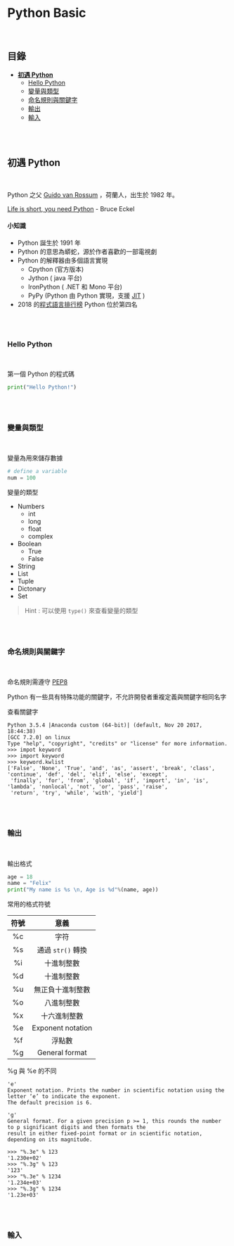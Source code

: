 # Python Basic
<br>

## 目錄
* **[初遇 Python](#初遇-Python])** 
    * [Hello Python](#Hello-Python)
    * [變量與類型](#變量與類型])
    * [命名規則與關鍵字](#命名規則與關鍵字])
    * [輸出](#輸出)
    * [輸入](#輸入)

<br><br>
## 初遇 Python
<br>

Python 之父 [Guido van Rossum](https://en.wikipedia.org/wiki/Guido_van_Rossum) ，荷蘭人，出生於 1982 年。

[Life is short, you need Python](http://sebsauvage.net/python/) - Bruce Eckel

#### 小知識

* Python 誕生於 1991 年
* Python 的意思為蟒蛇，源於作者喜歡的一部電視劇
* Python 的解釋器由多個語言實現
    * Cpython (官方版本)
    * Jython ( java 平台)
    * IronPython ( .NET 和 Mono 平台)
    * PyPy (Python 由 Python 實現，支援 [JIT](https://en.wikipedia.org/wiki/Just-in-time_compilation) )
* 2018 的[程式語言排行榜](https://www.tiobe.com/tiobe-index/) Python 位於第四名

<br><br>

### Hello Python
<br>

第一個 Python 的程式碼

```python
print("Hello Python!")
```

<br><br>

### 變量與類型
<br>

變量為用來儲存數據

```python
# define a variable
num = 100
```

變量的類型

* Numbers
    * int
    * long
    * float
    * complex
* Boolean
    * True
    * False
* String
* List
* Tuple
* Dictonary
* Set    

> Hint : 可以使用 `type()` 來查看變量的類型

<br><br>

### 命名規則與關鍵字
<br>

命名規則需遵守 [PEP8](https://www.python.org/dev/peps/pep-0008/)

Python 有一些具有特殊功能的關鍵字，不允許開發者重複定義與關鍵字相同名字

查看關鍵字

```
Python 3.5.4 |Anaconda custom (64-bit)| (default, Nov 20 2017, 18:44:38) 
[GCC 7.2.0] on linux
Type "help", "copyright", "credits" or "license" for more information.
>>> impot keyword
>>> import keyword
>>> keyword.kwlist
['False', 'None', 'True', 'and', 'as', 'assert', 'break', 'class', 'continue', 'def', 'del', 'elif', 'else', 'except', 
 'finally', 'for', 'from', 'global', 'if', 'import', 'in', 'is', 'lambda', 'nonlocal', 'not', 'or', 'pass', 'raise', 
 'return', 'try', 'while', 'with', 'yield']
```

<br><br>

### 輸出
<br>

輸出格式

```python
age = 18
name = "Felix"
print("My name is %s \n, Age is %d"%(name, age))
```

常用的格式符號

| 符號   | 意義 
| :---: | :---:  
| %c    | 字符
| %s    | 通過 `str()` 轉換
| %i    | 十進制整數
| %d    | 十進制整數
| %u    | 無正負十進制整數
| %o    | 八進制整數
| %x    | 十六進制整數
| %e    | Exponent notation
| %f    | 浮點數
| %g    | General format

 
%g 與 %e 的不同

```
'e' 
Exponent notation. Prints the number in scientific notation using the letter ‘e’ to indicate the exponent. 
The default precision is 6.
```

```
'g'
General format. For a given precision p >= 1, this rounds the number to p significant digits and then formats the 
result in either fixed-point format or in scientific notation, depending on its magnitude.
```

```
>>> "%.3e" % 123
'1.230e+02'
>>> "%.3g" % 123
'123'
>>> "%.3e" % 1234
'1.234e+03'
>>> "%.3g" % 1234
'1.23e+03'
```

<br><br>

### 輸入
